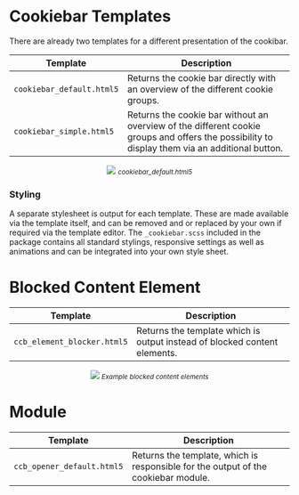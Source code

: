 # Cookiebar Templates
There are already two templates for a different presentation of the cookibar. 

Template | Description
---------- | ----------
`cookiebar_default.html5` | Returns the cookie bar directly with an overview of the different cookie groups.
`cookiebar_simple.html5` | Returns the cookie bar without an overview of the different cookie groups and offers the possibility to display them via an additional button.

<p align="center">
    <img src="https://www.oveleon.de/share/github-assets/contao-cookiebar/cookiebar.png">
    <small><i>cookiebar_default.html5</i></small>
</p>

### Styling
A separate stylesheet is output for each template. These are made available via the template itself, and can be removed and or replaced by your own if required via the template editor. The `_cookiebar.scss` included in the package contains all standard stylings, responsive settings as well as animations and can be integrated into your own style sheet.

# Blocked Content Element
Template | Description
---------- | ----------
`ccb_element_blocker.html5` | Returns the template which is output instead of blocked content elements.

<p align="center">
    <img src="https://www.oveleon.de/share/github-assets/contao-cookiebar/content-element-blocked.png">
    <small><i>Example blocked content elements</i></small>
</p>

# Module
Template | Description
---------- | ----------
`ccb_opener_default.html5` | Returns the template, which is responsible for the output of the cookiebar module.
